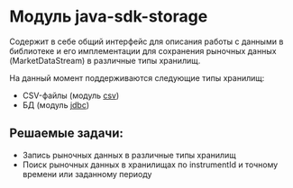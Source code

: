 # Модуль java-sdk-storage
Содержит в себе общий интерфейс для описания работы с данными в библиотеке и его имплементации для сохранения рыночных данных (MarketDataStream) в различные типы хранилищ.

На данный момент поддерживаются следующие типы хранилищ:
* CSV-файлы (модуль [csv](csv))
* БД (модуль [jdbc](jdbc))

## Решаемые задачи:
* Запись рыночных данных в различные типы хранилищ
* Поиск рыночных данных в хранилищах по instrumentId и точному времени или заданному периоду
